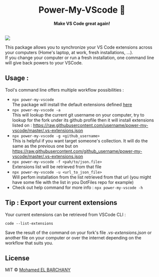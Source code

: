 <div align="center">
	<h1>Power-My-VScode 🚀</h1>
	<p>
		<b>Make VS Code great again! </b>
	</p>
	<br>
</div>
<img src="https://img.shields.io/npm/v/power-my-vscode.svg"/>


This package allows you to synchronize your VS Code extensions across your computers (Home's laptop, at work, fresh installations, ...).</br>
If you change your computer or run a fresh installation, one command line will give back powers to your VSCode.

## Usage :
Tool's command line offers multiple workflow possibilities :

- ```npx power-my-vscode```</br>
The package will install the default extensions defined [here](./.vs-extensions.json)
- ```npx power-my-vscode -a```</br>
This will lookup the current git username on your computer, try to lookup for the fork under its github profile then it will install extensions listed on : https://raw.githubusercontent.com/username/power-my-vscode/master/.vs-extensions.json
- ```npx power-my-vscode -g <github_username>```</br>
This is helpful if you want target someone's collection. It will do the same as the previous one but on https://raw.githubusercontent.com/github_username/power-my-vscode/master/.vs-extensions.json 
- ```npx power-my-vscode -f <pah/to/json.file>```</br>
Extensions list will be retrieved from that file
- ```npx power-my-vscode -u <url_to_json_file>```</br>
Will perfom installation from the list retrieved from that url (you might have some file with the list in you DotFiles repo for example)
- Check out help command for more info : ```npx power-my-vscode -h```

## Tip : Export your current extensions
Your current extensions can be retrieved from VSCode CLI :
````
code --list-extensions 
````
Save the result of the command on your fork's file *.vs-extensions.json* or another file on your computer or over the internet depending on the workflow that suits you.

## License

MIT © [Mohamed EL BARCHANY](https://melbarch.com)
